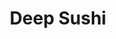 ---
layout: place
title: "Deep Sushi"
permalink: /texas/dallas/deep-sushi.html
stateAbbr: TX
stateName: Texas
cityName: Dallas
seo:
  name: "Deep Sushi"
  type: Restaurant
  links: https://deepsushi.site/
description: "Veteran Japanese eatery with specialty rolls,  happy hour & lunch deals in modern digs with a patio. Looking for sushi in Dallas, Texas? Check out Deep Sushi..."
place_id: ChIJ44ttwN2YToYRb0eFQ3ykLVk
photos:
  - name: >-
      places/ChIJ44ttwN2YToYRb0eFQ3ykLVk/photos/AeeoHcIISaSk93PdxWBuXcyKnKc_zaf4vBJ9mky1sZgc064-dxHClgZ5hRHu8BkMk3VLaMByY_sPndBMGaDQM_AjSa2OsZ38_-D1oAf2jz18a0dZRZ4b3ukM9ny9qfMiZYetHa6LkYfqaYQh2AdIjlS9r58QewqGK5044ZuYopcNso86CYAKkKOXsSbTodKbsR8E6Fa09G8rozsELfZBtxrlnDJfqa_MzaypWiui0llBqjSlLkF3j8Bl8tdp5i-l5erjKv7ujCB7P9_-eM6ScAvOuGuSNywctS7CHt83CApYuiZTUA
    widthPx: 3024
    heightPx: 4032
    authorAttributions:
      - displayName: Deep Sushi
        uri: https://maps.google.com/maps/contrib/102952048740567406664
        photoUri: >-
          https://lh3.googleusercontent.com/a-/ALV-UjV7So9rtQncH072FlwnJhYavnP6QviKMBsiKcsgWq0EMkzxaEg=s100-p-k-no-mo
    flagContentUri: >-
      https://www.google.com/local/imagery/report/?cb_client=maps_api_places.places_api&image_key=!1e10!2sAF1QipPanxPni0SmhyhzudwfJ5TvfE0teT1ctWXta5d7&hl=en-US
    googleMapsUri: >-
      https://www.google.com/maps/place//data=!3m4!1e2!3m2!1sAF1QipPanxPni0SmhyhzudwfJ5TvfE0teT1ctWXta5d7!2e10!4m2!3m1!1s0x864e98ddc06d8be3:0x592da47c4385476f
  - name: >-
      places/ChIJ44ttwN2YToYRb0eFQ3ykLVk/photos/AeeoHcLd7lqIGCoqtkQr8fXFmM8WuGGPbBh5_q7jmbquhk69qeRUq7z7dekjXDv58wKW1hN6lLTLMH1591AanJLwMwPWHADk_5J1udBe8uB2kZVuDrr4HQABcjQbLOZSEvXfcajWc2LeniVir1BdDb5QY_FkYtVV3mUBYb9QEeVOPq6belm0wicyACr8CF3SoIGz8yM9A_G6JKq6tcmxZkHQCqpJeV3h2oj-ZAc4mUkjP2szQeI5AC_SOEbGPKSb_lNVdq37zjX4KVG2PrxjaDGQe3BgFq0w6FHFwFgT8esi3qx90g
    widthPx: 640
    heightPx: 468
    authorAttributions:
      - displayName: Deep Sushi
        uri: https://maps.google.com/maps/contrib/102952048740567406664
        photoUri: >-
          https://lh3.googleusercontent.com/a-/ALV-UjV7So9rtQncH072FlwnJhYavnP6QviKMBsiKcsgWq0EMkzxaEg=s100-p-k-no-mo
    flagContentUri: >-
      https://www.google.com/local/imagery/report/?cb_client=maps_api_places.places_api&image_key=!1e10!2sAF1QipPd5tdFNrxvXFtUaudmnqSahrfZKdgmCsWX98kp&hl=en-US
    googleMapsUri: >-
      https://www.google.com/maps/place//data=!3m4!1e2!3m2!1sAF1QipPd5tdFNrxvXFtUaudmnqSahrfZKdgmCsWX98kp!2e10!4m2!3m1!1s0x864e98ddc06d8be3:0x592da47c4385476f
  - name: >-
      places/ChIJ44ttwN2YToYRb0eFQ3ykLVk/photos/AeeoHcK-e-g6TCJlwnMtHqsV4GkxxP11lV7KyOo5qU6a_r7U692ejLkxTB1iCNFyoDf3QR2kFZGJH99yzIGBLE9zboPV6DKDxjangw2k9T-ZEgxDnTDXYSHnUlg0TAEG2V7UMvMiLu2gxILJuoaP4wTYobCTq1ZEVOQZIKeQhjZuJXQR5-yLUphjbjpak4alPhGdW-xfTZnwpxmYXd6S9zUbSrBO9oGvlo0kyw8fO7sBiC_VWnMh3-AfelBimFLynehdFl5QnSz3jDuonYA7xnvmfeOdSLUtVlJDj6kSakoiwKOxB7QXmb4wdbb-oGaf3SSkPbZUYTD21a3OwHRlvZLsPL2sx1CS4HyyrUrELlu2NsSjfwDGMhd15AxAOFVvQ3yC3AMjFb4F-Jf9zYEywhiCOkbNLCyyrbX5sPHlKnVdqkphRQ
    widthPx: 4800
    heightPx: 3200
    authorAttributions:
      - displayName: Luis Fernando Gutiérrez
        uri: https://maps.google.com/maps/contrib/108112094198007711766
        photoUri: >-
          https://lh3.googleusercontent.com/a-/ALV-UjUpx3vSb2woF7uytiAL4zYQi95yHMUOTIVj3Q-2aGckngRP4tgn=s100-p-k-no-mo
    flagContentUri: >-
      https://www.google.com/local/imagery/report/?cb_client=maps_api_places.places_api&image_key=!1e10!2sCIHM0ogKEICAgID_zZ-oYA&hl=en-US
    googleMapsUri: >-
      https://www.google.com/maps/place//data=!3m4!1e2!3m2!1sCIHM0ogKEICAgID_zZ-oYA!2e10!4m2!3m1!1s0x864e98ddc06d8be3:0x592da47c4385476f
  - name: >-
      places/ChIJ44ttwN2YToYRb0eFQ3ykLVk/photos/AeeoHcLkNmgYCctGfB2eNSAQrLt76GWMXnbCc1n042Qhh0x-XRHk0mWU9yO7r75EdpKaWFhDCow_7T8Y55hIlxRoYS7AX0z4JrBtb_aPWjw0QiUz6e7m-Xo-HoI8uApozC2hI4kTqIMiZ41sNyQ2uLqVb1F6WpArlQ1aScf7aJaczP2bBjeKDZBB9L0ag8e6oayKdOd9XtOBiBSyKAQzHOMQKB_VcGNpy1vgkodzraYbF-wH16b1RI09QJAbGDJbQx0UgZNiUu_R5GBQAeEx5qGmlBi0DPGZdicqF-M5hrv3-62olqGkxtl7uMFx9kkS5DCth4ldatltMz5V_7iGKwHMiGPjqh2SlBtsZUsbMA_4_brBVa2QHC7WfOBggRdH5JcftZpyCNcsGm18M9rxhwZ8xC3brQeZoXf6fR-p0vZN-qBUIQ
    widthPx: 2992
    heightPx: 2992
    authorAttributions:
      - displayName: Allan Rivas
        uri: https://maps.google.com/maps/contrib/108693429635342146667
        photoUri: >-
          https://lh3.googleusercontent.com/a-/ALV-UjWmuqeoBIIy1gM3aa1kN-HoatYSMt_kM90UgUEnqjrjo2YjrxqNng=s100-p-k-no-mo
    flagContentUri: >-
      https://www.google.com/local/imagery/report/?cb_client=maps_api_places.places_api&image_key=!1e10!2sCIHM0ogKEICAgIC77s_WCA&hl=en-US
    googleMapsUri: >-
      https://www.google.com/maps/place//data=!3m4!1e2!3m2!1sCIHM0ogKEICAgIC77s_WCA!2e10!4m2!3m1!1s0x864e98ddc06d8be3:0x592da47c4385476f
  - name: >-
      places/ChIJ44ttwN2YToYRb0eFQ3ykLVk/photos/AeeoHcKkb_Qnk47ZG9YSWYxGMWYdTTmPvTr8P0IvSsx0LMWHmIzLefP_pMbk54r3KOYQqmj6F9DqFufrbUsD6eqYZ3V1plcupURl6ZeeH1AyQyrOc-PwfIfbJW7OVsn5D_TrCpfc8WG24eKBs8mP0uSbsTyJKaarzT-GeOqC5Z489yzFqnqsR9ShJyvu6pUicXpFQMqxgL4du0LjhuL2Z8UcoE7nR7lXp1qOR2Ext48rPGmJIfBd9ipfQPC41AY2iZ_FUwquVcvUjPfaPgWb6TzBGLmmGaEFNb65P6STtZTG2TJGo8sbaXbR5O3iUHEJiToK38PWsA5Db2Toay6DwL-QB6sjvQJhL2C5ID3QCY0jkAY-Hg20USe6V-TK7koJIOVOQroqptFpkS5aKTLxy1hyLEvwBOlVGPtUWjYmhZJ77_-JBIc
    widthPx: 4032
    heightPx: 2268
    authorAttributions:
      - displayName: Katherine Turner
        uri: https://maps.google.com/maps/contrib/116580083629024031506
        photoUri: >-
          https://lh3.googleusercontent.com/a-/ALV-UjXuPPUKlzM8TkmlIZtJ1NRH6EZShKy_ueW41E81Zd2JdgxA18Dr9Q=s100-p-k-no-mo
    flagContentUri: >-
      https://www.google.com/local/imagery/report/?cb_client=maps_api_places.places_api&image_key=!1e10!2sCIHM0ogKEICAgICr2d709AE&hl=en-US
    googleMapsUri: >-
      https://www.google.com/maps/place//data=!3m4!1e2!3m2!1sCIHM0ogKEICAgICr2d709AE!2e10!4m2!3m1!1s0x864e98ddc06d8be3:0x592da47c4385476f
  - name: >-
      places/ChIJ44ttwN2YToYRb0eFQ3ykLVk/photos/AeeoHcKuYwSNG4QdX-R44_FaAVTMrjL8fhcWrPf8CXtNEnvs1FK1-3rF2DOJmfkypBkGEbLiWc5HU-cpRPqCGi9gbnRdiflTCkmrUc3CMnYsVQfpS_N5_0-kLW1MtLN_RxIAJVv6I4H7dPi24f4kgTu2Xptn9VEwgHxmUEhLFzweuUcbAaZkrw2geFNM4IDbENjxujE8yuy6-XJ9A0gLUEd6ZQBZoDo1cBSg5PZF-kQgBD8HceIEl-X7PaLiz2vkdLf81a4uNRpgSNR8ZWQIDZxaCGECT-0qJOWk5vYvtAognxBKyB46Yw_k5g_crWGfzkc54X4UimAeVCaNKCBmTseq9NUsXXcb6Vd9D_smjKNoTLG99goMvBORSQowdcFHUsfh8z-TmL25gQxBk6aOs9ox4PiJo4DgBXHK2lqe-1WZqt5N5Q
    widthPx: 4032
    heightPx: 2268
    authorAttributions:
      - displayName: Katherine Turner
        uri: https://maps.google.com/maps/contrib/116580083629024031506
        photoUri: >-
          https://lh3.googleusercontent.com/a-/ALV-UjXuPPUKlzM8TkmlIZtJ1NRH6EZShKy_ueW41E81Zd2JdgxA18Dr9Q=s100-p-k-no-mo
    flagContentUri: >-
      https://www.google.com/local/imagery/report/?cb_client=maps_api_places.places_api&image_key=!1e10!2sCIHM0ogKEICAgICr2d70DA&hl=en-US
    googleMapsUri: >-
      https://www.google.com/maps/place//data=!3m4!1e2!3m2!1sCIHM0ogKEICAgICr2d70DA!2e10!4m2!3m1!1s0x864e98ddc06d8be3:0x592da47c4385476f
  - name: >-
      places/ChIJ44ttwN2YToYRb0eFQ3ykLVk/photos/AeeoHcK-FQPYMCpJFWjgRbW44zChd5piGSw6zbHMHHh8w8PdfqBmNYYewk9PSerN2Q4rzunhS_Pp17eOJS_c5j8RcSpLIMQ_nF0VCxbVqrcd_r-U6QSMpHcc0tjNZoI3MLO4Onktg8M9RTvHNxhvYQiRXu3EW1_rSUYVv9lS3J2NIyUBozkI-F_J7TsW_vXwz21To7kkFFBQgCl24qCw5-wgl__uWbmZ2-8TH9jM84QlMUPlFF7GpQ09rbMfE704ugXvtwT6Gy4gQMwOD4fD6D37wYmVi3jN2OIuse2j8vaGx-pV6Bm3DMwROdCjcFRi7hkXNPPkCWl_s76ik8tdGNRJQ8TM0mIoqHbE8ptLXr5fMg2-WjHzw0-0-YymrezBX1vGN4nB4LDoTBMjGuaImlZ9z4gqhpH5wMtww1gHnhdjVisQdQ
    widthPx: 3072
    heightPx: 4080
    authorAttributions:
      - displayName: Erin M. Johnson
        uri: https://maps.google.com/maps/contrib/106922605107252363253
        photoUri: >-
          https://lh3.googleusercontent.com/a-/ALV-UjW39p7f1rWWYENhdudLUlhxHZ1OfIcZP1CO5d74drPoI9Bv2AiJyQ=s100-p-k-no-mo
    flagContentUri: >-
      https://www.google.com/local/imagery/report/?cb_client=maps_api_places.places_api&image_key=!1e10!2sCIHM0ogKEICAgICzzPH8dw&hl=en-US
    googleMapsUri: >-
      https://www.google.com/maps/place//data=!3m4!1e2!3m2!1sCIHM0ogKEICAgICzzPH8dw!2e10!4m2!3m1!1s0x864e98ddc06d8be3:0x592da47c4385476f
  - name: >-
      places/ChIJ44ttwN2YToYRb0eFQ3ykLVk/photos/AeeoHcJ5Yc6elM6PJkLe61I9ktvOFFYycygv4lryIxlFh3XgpBWak9Tz_5E0PLGDs6qMn0DVo65mXDFlRYur7QvnmypUVajUC1Rg0YtivvtfI7DLNO_sAjGRau2uF01zqwiIhCkKsZ4oVq1RFbxsFa7IVdA1x4REXThiRcHJqAw7aU0ceeXpMf8TQ0WAeeN2apLwFOTL3kXDxA_SwWT-okZvP0l1CwUS9nm61BuC6AHXUDw3dXx1AptZ4MeULSwiG7XCrOOelj84059QOz2Ic4xKfacQWlyCenKu5kRNB4Ky-64OZXLcSl8NqSRtJusbRd6xQasb9Cl-kAObvlw39AVQyHp7KejEBG1ehKHfgTzmIYcz-e0CPEs_Nj4EYqHLx2dtE682I351y8szVI23q0Kw2lY27xwvQB-_HS4fibQcBAs
    widthPx: 3024
    heightPx: 4032
    authorAttributions:
      - displayName: Farhad Hassani
        uri: https://maps.google.com/maps/contrib/116901231930877797840
        photoUri: >-
          https://lh3.googleusercontent.com/a-/ALV-UjWNbUCNhkRq9kNc5xcwsc5D0so-wQNvTFLOzE4ok7pkqUWDG-d3=s100-p-k-no-mo
    flagContentUri: >-
      https://www.google.com/local/imagery/report/?cb_client=maps_api_places.places_api&image_key=!1e10!2sCIHM0ogKEICAgICq8Lq5Gg&hl=en-US
    googleMapsUri: >-
      https://www.google.com/maps/place//data=!3m4!1e2!3m2!1sCIHM0ogKEICAgICq8Lq5Gg!2e10!4m2!3m1!1s0x864e98ddc06d8be3:0x592da47c4385476f
  - name: >-
      places/ChIJ44ttwN2YToYRb0eFQ3ykLVk/photos/AeeoHcLAah-bA8zgE1J4K4G5pFgzqSjQfxh9a1nPdi6ePXO43QFNMhOCPT7cnjHpe36OKiLo3-Kxm_cD-WuPM8cIepgAiAPqEG9PlciXEmAtIWitCIuKsZKacoBxiXVSQvzaxLkWYvP9VxLBr9WPjKdRXy2p6vlGY1YJeCeyqQY8ADgMgxJmyvP3GQs_bhkqix8STox6uBPoOXCdPOa1XCJr8QmMth2LxqqjdyLJso_p4Ooi-OwNdDIheWHitBh5dbSE2W8rYGv9yc46Xg3RN2SD5lPQQ8Xpfajz0K7WHAjvlTR62ZohxYQhf6LmyW2h6qKGitmzkfvQ-bCWBZFPkyYVV8w0on-vHTGJLVJXj5INeuXvGHAEihwTbM3-XAuvF4Ob7yUgA1fkwJXVGVUm8TERrfkkOk_yqS6SB6oAXS4tDXu-QSwz
    widthPx: 3024
    heightPx: 4032
    authorAttributions:
      - displayName: Daneshia James
        uri: https://maps.google.com/maps/contrib/116305381065953277289
        photoUri: >-
          https://lh3.googleusercontent.com/a-/ALV-UjVaYdGJYUc09DOdRZRB2313Dfu4G0so7OsYVjSYGrlSACJroTZn=s100-p-k-no-mo
    flagContentUri: >-
      https://www.google.com/local/imagery/report/?cb_client=maps_api_places.places_api&image_key=!1e10!2sCIHM0ogKEICAgICNzqWyhAE&hl=en-US
    googleMapsUri: >-
      https://www.google.com/maps/place//data=!3m4!1e2!3m2!1sCIHM0ogKEICAgICNzqWyhAE!2e10!4m2!3m1!1s0x864e98ddc06d8be3:0x592da47c4385476f
  - name: >-
      places/ChIJ44ttwN2YToYRb0eFQ3ykLVk/photos/AeeoHcIN_Hw0_tn0UWX4IbkCE2k1-kAPmDV5F0puqdBhiHxcMdTHgLOOCcGQ2JWyfvFvLQZDW0RnyFSdMT2X_qeS-SZGunLFfdBEZ_E2hmVlejwRTAD6TunA0WZ57GP18bG5Pgt3hMVrOyb-SfVFUVcpq21yLz0NnX95qVyK_nVaLPnglqtfFuErDV8LOAtJqYjRpVG5rHSltq3dLlR0xkgXTCOjzh7ao6KJ5euAgxKbkIkwHLS-W1BbJqh1UvC0SDb5TGx8_PiKuZXU2KPt3BnV2Zs61lezY8iEkkRacnE2p3p1N9nUrJq2FV1IfbM6qvvVqJ7hdahArPCU82fSW4A24z_dNBOGWO_7XCaHul7oNPea84Kei_V7MmcJfXwF7GdxYZqXKYjd3ObaZYFiXDoPLMEzRPPYCh9EQyPTW15C3NY17qdk
    widthPx: 768
    heightPx: 960
    authorAttributions:
      - displayName: Anna Hoffman
        uri: https://maps.google.com/maps/contrib/115023965570961595338
        photoUri: >-
          https://lh3.googleusercontent.com/a-/ALV-UjXABEV3Ue5TlfV9XjwF-jHjOCO5vnFQje9XCEdj90FJy32AQGhx=s100-p-k-no-mo
    flagContentUri: >-
      https://www.google.com/local/imagery/report/?cb_client=maps_api_places.places_api&image_key=!1e10!2sCIHM0ogKEICAgIDOpNyp4wE&hl=en-US
    googleMapsUri: >-
      https://www.google.com/maps/place//data=!3m4!1e2!3m2!1sCIHM0ogKEICAgIDOpNyp4wE!2e10!4m2!3m1!1s0x864e98ddc06d8be3:0x592da47c4385476f
address: 2624 Elm St, Dallas, TX 75226, USA
street: 2624 Elm St
city: Dallas
state: TX
zip: '75226'
country: USA
neighborhood: Old East Dallas
latitude: '32.784097'
longitude: '-96.785553'
accessibility_options:
  wheelchairAccessibleParking: true
  wheelchairAccessibleEntrance: true
  wheelchairAccessibleRestroom: true
  wheelchairAccessibleSeating: true
business_status: OPERATIONAL
name: Deep Sushi
google_maps_links:
  directionsUri: >-
    https://www.google.com/maps/dir//''/data=!4m7!4m6!1m1!4e2!1m2!1m1!1s0x864e98ddc06d8be3:0x592da47c4385476f!3e0
  placeUri: https://maps.google.com/?cid=6425973096943273839
  writeAReviewUri: >-
    https://www.google.com/maps/place//data=!4m3!3m2!1s0x864e98ddc06d8be3:0x592da47c4385476f!12e1
  reviewsUri: >-
    https://www.google.com/maps/place//data=!4m4!3m3!1s0x864e98ddc06d8be3:0x592da47c4385476f!9m1!1b1
  photosUri: >-
    https://www.google.com/maps/place//data=!4m3!3m2!1s0x864e98ddc06d8be3:0x592da47c4385476f!10e5
primary_type: Sushi Restaurant
opening_hours:
  regular: null
  current: null
secondary_opening_hours:
  regular:
    weekdayDescriptions: null
    type: null
  current:
    weekdayDescriptions: null
    type: null
phone: (469) 530-0527
price_level: PRICE_LEVEL_MODERATE
price_range: $20 &ndash; $30
rating: '4.4'
rating_count: 1433
website: https://deepsushi.site/
reviews:
  - name: >-
      places/ChIJ44ttwN2YToYRb0eFQ3ykLVk/reviews/ChZDSUhNMG9nS0VJQ0FnSUN6enFMS2ZnEAE
    relativePublishTimeDescription: 10 months ago
    rating: 4
    text:
      text: >-
        TL;DR fresh, tasty, good price. Deep Sushi was very nice. It was our
        first time going in and they took great care of us. Typically sushi for
        two means spending over $100 but we left full and satisfied including an
        amazing dessert for around $80. We did not have any alcohol though and
        that would likely have pushed us over the $100 mark. Everything tasted
        fresh and delicious and had unique but vibrant flavors. I will be
        returning in the near future. Great spot for a date or family dinner. Oh
        and they have a weekend happy hour which is hard to find these days.
      languageCode: en
    originalText:
      text: >-
        TL;DR fresh, tasty, good price. Deep Sushi was very nice. It was our
        first time going in and they took great care of us. Typically sushi for
        two means spending over $100 but we left full and satisfied including an
        amazing dessert for around $80. We did not have any alcohol though and
        that would likely have pushed us over the $100 mark. Everything tasted
        fresh and delicious and had unique but vibrant flavors. I will be
        returning in the near future. Great spot for a date or family dinner. Oh
        and they have a weekend happy hour which is hard to find these days.
      languageCode: en
    authorAttribution:
      displayName: Conor Bellchambers
      uri: https://www.google.com/maps/contrib/105459651374757589134/reviews
      photoUri: >-
        https://lh3.googleusercontent.com/a-/ALV-UjWoSvPGizwzP2PCxJtZSJrH96mCa1IUjBCHjDyOAG9bwu6sAJDGOQ=s128-c0x00000000-cc-rp-mo-ba6
    publishTime: '2024-06-02T03:08:08.326469Z'
    flagContentUri: >-
      https://www.google.com/local/review/rap/report?postId=ChZDSUhNMG9nS0VJQ0FnSUN6enFMS2ZnEAE&d=17924085&t=1
    googleMapsUri: >-
      https://www.google.com/maps/reviews/data=!4m6!14m5!1m4!2m3!1sChZDSUhNMG9nS0VJQ0FnSUN6enFMS2ZnEAE!2m1!1s0x864e98ddc06d8be3:0x592da47c4385476f
  - name: >-
      places/ChIJ44ttwN2YToYRb0eFQ3ykLVk/reviews/ChdDSUhNMG9nS0VJQ0FnSURQa2YzWHd3RRAB
    relativePublishTimeDescription: 4 months ago
    rating: 5
    text:
      text: >-
        For a great hangout experience, I recommend this spot, which serves
        outstanding drinks and food. Be adventurous and try different menu
        items. It is a location that demands a visit. The staff are notably
        friendly.
      languageCode: en
    originalText:
      text: >-
        For a great hangout experience, I recommend this spot, which serves
        outstanding drinks and food. Be adventurous and try different menu
        items. It is a location that demands a visit. The staff are notably
        friendly.
      languageCode: en
    authorAttribution:
      displayName: Virgie
      uri: https://www.google.com/maps/contrib/110518437421079133720/reviews
      photoUri: >-
        https://lh3.googleusercontent.com/a-/ALV-UjXVogviNXgGa7lFKnqvOoNPsQD6NRCW5-0WYo6wvWCxsk8-QN5NmQ=s128-c0x00000000-cc-rp-mo-ba6
    publishTime: '2024-12-03T06:54:18.203660Z'
    flagContentUri: >-
      https://www.google.com/local/review/rap/report?postId=ChdDSUhNMG9nS0VJQ0FnSURQa2YzWHd3RRAB&d=17924085&t=1
    googleMapsUri: >-
      https://www.google.com/maps/reviews/data=!4m6!14m5!1m4!2m3!1sChdDSUhNMG9nS0VJQ0FnSURQa2YzWHd3RRAB!2m1!1s0x864e98ddc06d8be3:0x592da47c4385476f
  - name: >-
      places/ChIJ44ttwN2YToYRb0eFQ3ykLVk/reviews/ChZDSUhNMG9nS0VJQ0FnSURYcmVmck9REAE
    relativePublishTimeDescription: 5 months ago
    rating: 4
    text:
      text: >-
        Service was quick, waitress was kind, outside area was good experience.
        The Patriot was a yummy roll, thought the ramen was good portioned but
        okay flavor to it.
      languageCode: en
    originalText:
      text: >-
        Service was quick, waitress was kind, outside area was good experience.
        The Patriot was a yummy roll, thought the ramen was good portioned but
        okay flavor to it.
      languageCode: en
    authorAttribution:
      displayName: Bre Stotts
      uri: https://www.google.com/maps/contrib/117819934186732901733/reviews
      photoUri: >-
        https://lh3.googleusercontent.com/a-/ALV-UjVRiP4cilMCCo6-wZlzq8--7gGzEc6ajrqb09K6hmoLpTL9DjZ43w=s128-c0x00000000-cc-rp-mo-ba3
    publishTime: '2024-10-30T05:45:16.702327Z'
    flagContentUri: >-
      https://www.google.com/local/review/rap/report?postId=ChZDSUhNMG9nS0VJQ0FnSURYcmVmck9REAE&d=17924085&t=1
    googleMapsUri: >-
      https://www.google.com/maps/reviews/data=!4m6!14m5!1m4!2m3!1sChZDSUhNMG9nS0VJQ0FnSURYcmVmck9REAE!2m1!1s0x864e98ddc06d8be3:0x592da47c4385476f
  - name: >-
      places/ChIJ44ttwN2YToYRb0eFQ3ykLVk/reviews/ChdDSUhNMG9nS0VJQ0FnSURKenFpNnhRRRAB
    relativePublishTimeDescription: a year ago
    rating: 5
    text:
      text: >-
        I love fried sushi and was looking for a sushi bar skilled at it. The
        food was amazing. I believe the fried rice is the best in Dallas. I
        tried all the food I could stomach and afford in one setting and wasn’t
        disappointed. I came at a great time. It’s a great place to chill after
        working all day. They have happy hour specials that include drinks and
        appetizers. The waiter was so kind and had a great personality. He gave
        me many recommendations and made sure I enjoyed my stay. You can pay on
        the tablet your server has. It looks like they even take mobile pay.
        Feedback: Only advice is the waiter’s zone partners could definitely
        speak to guests that aren’t their own. They look at you for sure but
        that could be followed by a greeting or a smile. They talk to themselves
        and their guests, but if you are going to refill a water, or stare at
        your partner’s guests, speak too.
      languageCode: en
    originalText:
      text: >-
        I love fried sushi and was looking for a sushi bar skilled at it. The
        food was amazing. I believe the fried rice is the best in Dallas. I
        tried all the food I could stomach and afford in one setting and wasn’t
        disappointed. I came at a great time. It’s a great place to chill after
        working all day. They have happy hour specials that include drinks and
        appetizers. The waiter was so kind and had a great personality. He gave
        me many recommendations and made sure I enjoyed my stay. You can pay on
        the tablet your server has. It looks like they even take mobile pay.
        Feedback: Only advice is the waiter’s zone partners could definitely
        speak to guests that aren’t their own. They look at you for sure but
        that could be followed by a greeting or a smile. They talk to themselves
        and their guests, but if you are going to refill a water, or stare at
        your partner’s guests, speak too.
      languageCode: en
    authorAttribution:
      displayName: The Black Critic Reviews
      uri: https://www.google.com/maps/contrib/113576742430013063661/reviews
      photoUri: >-
        https://lh3.googleusercontent.com/a-/ALV-UjWKibFDz-yxTOZObiVD4TDxpV4UAn6es1R8B8IlM878Tq2B2Do=s128-c0x00000000-cc-rp-mo-ba4
    publishTime: '2023-07-17T05:18:36.186274Z'
    flagContentUri: >-
      https://www.google.com/local/review/rap/report?postId=ChdDSUhNMG9nS0VJQ0FnSURKenFpNnhRRRAB&d=17924085&t=1
    googleMapsUri: >-
      https://www.google.com/maps/reviews/data=!4m6!14m5!1m4!2m3!1sChdDSUhNMG9nS0VJQ0FnSURKenFpNnhRRRAB!2m1!1s0x864e98ddc06d8be3:0x592da47c4385476f
  - name: >-
      places/ChIJ44ttwN2YToYRb0eFQ3ykLVk/reviews/ChZDSUhNMG9nS0VJQ0FnSUNyakx6TkZREAE
    relativePublishTimeDescription: 9 months ago
    rating: 5
    text:
      text: >-
        Parking is HORRIBLE, and you will more than likely have to pay if you
        wanna eat here. Sadly. Also, this area is LOADED with homeless people
        continuously trying to talk to you while you are just trying to get in
        the restaurant to eat. Once you get past those things, get ready to be
        amazed. The food is fantastic, simple as that.
      languageCode: en
    originalText:
      text: >-
        Parking is HORRIBLE, and you will more than likely have to pay if you
        wanna eat here. Sadly. Also, this area is LOADED with homeless people
        continuously trying to talk to you while you are just trying to get in
        the restaurant to eat. Once you get past those things, get ready to be
        amazed. The food is fantastic, simple as that.
      languageCode: en
    authorAttribution:
      displayName: J. Williams
      uri: https://www.google.com/maps/contrib/100173359590710027620/reviews
      photoUri: >-
        https://lh3.googleusercontent.com/a-/ALV-UjW0Doiar3v6Ub9P27limrCP7OhJnosrkI2bpRAXZhV88wQ_jZtzJQ=s128-c0x00000000-cc-rp-mo-ba5
    publishTime: '2024-07-04T14:47:40.284467Z'
    flagContentUri: >-
      https://www.google.com/local/review/rap/report?postId=ChZDSUhNMG9nS0VJQ0FnSUNyakx6TkZREAE&d=17924085&t=1
    googleMapsUri: >-
      https://www.google.com/maps/reviews/data=!4m6!14m5!1m4!2m3!1sChZDSUhNMG9nS0VJQ0FnSUNyakx6TkZREAE!2m1!1s0x864e98ddc06d8be3:0x592da47c4385476f
parking_options:
  paidParkingLot: true
  paidStreetParking: true
payment_options:
  acceptsCreditCards: true
  acceptsDebitCards: true
  acceptsCashOnly: false
  acceptsNfc: true
allow_dogs: null
curbside_pickup: false
delivery: true
dine_in: true
good_for_children: true
good_for_groups: true
good_for_sports: false
live_music: false
menu_for_children: true
outdoor_seating: true
reservable: true
restroom: true
serves_beer: true
serves_breakfast: false
serves_brunch: false
serves_cocktails: true
serves_coffee: null
serves_dinner: true
serves_dessert: true
serves_lunch: true
serves_vegetarian_food: true
serves_wine: true
takeout: true
summary: >-
  Veteran Japanese eatery with specialty rolls,  happy hour & lunch deals in
  modern digs with a patio.

---
